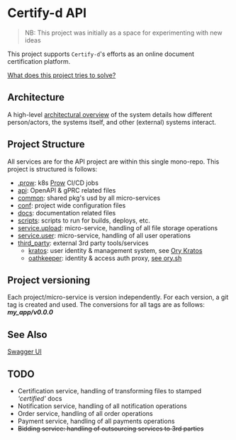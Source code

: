 # Certify-d API


> NB: This project was initially as a space for experimenting with new ideas


This project supports `Certify-d`'s efforts as an online document certification platform. 

[What does this project tries to solve?](https://notarycapetown.co.za/blog/why-you-need-to-certify-documents/)

## Architecture

A high-level [architectural overview](./docs/Architecture.md) of the system details how different person/actors, the systems itself, and other (external) systems interact.
## Project Structure

All services are for the API project  are within this single mono-repo. 
This project is structured is follows:

- [.prow](./.prow): k8s [Prow](https://prow.darrensemusemu.dev/) CI/CD jobs
- [api](./api): OpenAPI & gPRC related files
- [common](./common): shared pkg's usd by all micro-services
- [conf](./conf): project wide configuration files
- [docs](./docs): documentation related files
- [scripts](./scripts): scripts to run for builds, deploys, etc.
- [service.upload](./service.upload): micro-service, handling of all file storage operations
- [service.user](./service.user): micro-service, handling of all user operations
- [third_party](./third_party): external 3rd party tools/services
    - [kratos](./kratos): user identity & management system, see [Ory Kratos](https://www.ory.sh/docs/kratos/quickstart)
    - [oathkeeper](./kratos): identity & access auth proxy, [see ory.sh](https://www.ory.sh/docs/kratos/quickstart)

## Project versioning

Each project/micro-service is version independently. For each version, a git tag is created and used. The conversions for all tags are as follows: ***my_app/v0.0.0***

## See Also

[Swagger UI](https://certify-d.darrensemusemu.dev/api/swagger/index.html)


## TODO

- Certification service, handling of transforming files to stamped *'certified'* docs
- Notification service,  handling of all notification operations
- Order service,  handling of all order operations
- Payment service, handling of all payments operations
- <s>Bidding service: handling of outsourcing services to 3rd parties</s>